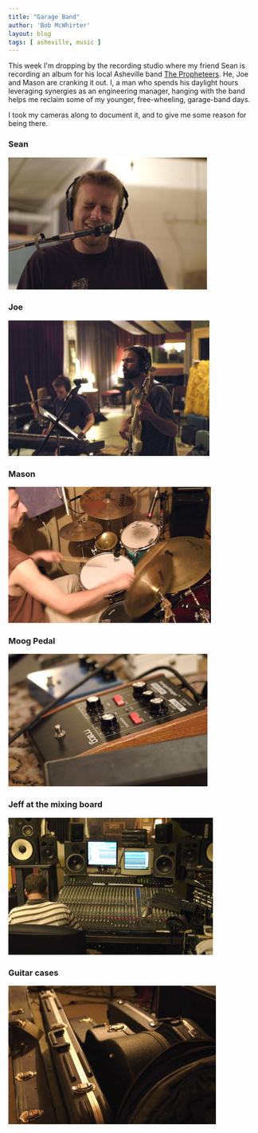 ```yaml
---
title: "Garage Band"
author: 'Bob McWhirter'
layout: blog
tags: [ asheville, music ]
---
```

This week I'm dropping by the recording studio where my friend Sean is recording an album for his local Asheville band <a title="The Propheteers" href="http://www.myspace.com/thepropheteers">The Propheteers</a>.   He, Joe and Mason are cranking it out. I, a man who spends his daylight hours leveraging synergies as an engineering manager, hanging with the band helps me reclaim some of my younger, free-wheeling, garage-band days.

I took my cameras along to document it, and to give me some reason for being there.
<h3>Sean</h3>
<a title="sean_sing.jpg" class="imagelink" href="/blog/assets/sean_sing.jpg">
  <img width="399" height="265" alt="sean_sing.jpg" id="image302" src="/blog/assets/sean_sing.jpg"/>
</a>
<h3>Joe</h3>
<a class="imagelink" title="joe_sean.jpg" href="/blog/assets/joe_sean.jpg">
  <img width="404" height="272" id="image297" alt="joe_sean.jpg" src="/blog/assets/joe_sean.jpg"/>
</a>
<h3>Mason</h3>
<a title="mason_live.jpg" class="imagelink" href="/blog/assets/mason_live.jpg">
  <img width="407" height="273" alt="mason_live.jpg" id="image298" src="/blog/assets/mason_live.jpg"/>
</a>
<h3>Moog Pedal</h3>
<a class="imagelink" title="moog.jpg" href="/blog/assets/moog.jpg">
  <img width="400" height="266" id="image301" alt="moog.jpg" src="/blog/assets/moog.jpg"/>
</a>
<h3>Jeff at the mixing board</h3>
<a title="mixing.jpg" class="imagelink" href="/blog/assets/mixing.jpg">
  <img width="411" height="275" alt="mixing.jpg" id="image300" src="/blog/assets/mixing.jpg"/>
</a>
<h3>Guitar cases</h3>
<a class="imagelink" title="guitar_cases.jpg" href="/blog/assets/guitar_cases.jpg">
  <img width="417" height="278" id="image296" alt="guitar_cases.jpg" src="/blog/assets/guitar_cases.jpg"/>
</a>

